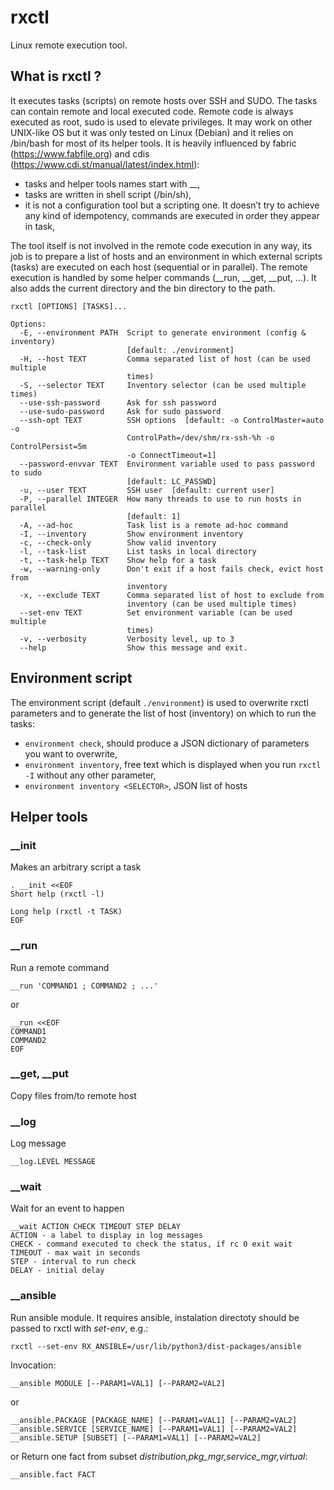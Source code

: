 # rxctl
Linux remote execution tool.

## What is rxctl ?
It executes tasks (scripts) on remote hosts over SSH and SUDO. The tasks can contain remote and local executed code. Remote code is always executed as root, sudo is used to elevate privileges. It may work on other UNIX-like OS but it was only tested on Linux (Debian) and it relies on /bin/bash for most of its helper tools. It is heavily influenced by fabric (https://www.fabfile.org) and cdis (https://www.cdi.st/manual/latest/index.html):
- tasks and helper tools names start with __,
- tasks are written in shell script (/bin/sh),
- it is not a configuration tool but a scripting one. It doesn’t try to achieve any kind of idempotency, commands are executed in order they appear in task,  

The tool itself is not involved in the remote code execution in any way, its job is to prepare a list of hosts and an environment in which external scripts (tasks) are executed on each host (sequential or in parallel). The remote execution is handled by some helper commands (__run, __get, __put, …). It also adds the current directory and the bin directory to the path. 

```
rxctl [OPTIONS] [TASKS]...

Options:
  -E, --environment PATH  Script to generate environment (config & inventory)
                          [default: ./environment]
  -H, --host TEXT         Comma separated list of host (can be used multiple
                          times)
  -S, --selector TEXT     Inventory selector (can be used multiple times)
  --use-ssh-password      Ask for ssh password
  --use-sudo-password     Ask for sudo password
  --ssh-opt TEXT          SSH options  [default: -o ControlMaster=auto -o
                          ControlPath=/dev/shm/rx-ssh-%h -o ControlPersist=5m
                          -o ConnectTimeout=1]
  --password-envvar TEXT  Environment variable used to pass password to sudo
                          [default: LC_PASSWD]
  -u, --user TEXT         SSH user  [default: current user]
  -P, --parallel INTEGER  How many threads to use to run hosts in parallel
                          [default: 1]
  -A, --ad-hoc            Task list is a remote ad-hoc command
  -I, --inventory         Show environment inventory
  -c, --check-only        Show valid inventory
  -l, --task-list         List tasks in local directory
  -t, --task-help TEXT    Show help for a task
  -w, --warning-only      Don't exit if a host fails check, evict host from
                          inventory
  -x, --exclude TEXT      Comma separated list of host to exclude from
                          inventory (can be used multiple times)
  --set-env TEXT          Set environment variable (can be used multiple
                          times)
  -v, --verbosity         Verbosity level, up to 3
  --help                  Show this message and exit.
```

## Environment script
The environment script (default ```./environment```) is used to overwrite rxctl parameters and to generate the list of host (inventory) on which to run the tasks:
- ```environment check```, should produce a JSON dictionary of parameters you want to overwrite,
- ```environment inventory```, free text which is displayed when you run ```rxctl -I``` without any other parameter,
- ```environment inventory <SELECTOR>```, JSON list of hosts

## Helper tools
### __init
Makes an arbitrary script a task
```
. __init <<EOF
Short help (rxctl -l)

Long help (rxctl -t TASK)
EOF
```
### __run
Run a remote command
```
__run 'COMMAND1 ; COMMAND2 ; ...'
```
or
```
__run <<EOF
COMMAND1
COMMAND2
EOF
```
### __get, __put
Copy files from/to remote host
### __log
Log message
```
__log.LEVEL MESSAGE
```
### __wait
Wait for an event to happen
```
__wait ACTION CHECK TIMEOUT STEP DELAY
ACTION - a label to display in log messages
CHECK - command executed to check the status, if rc 0 exit wait
TIMEOUT - max wait in seconds
STEP - interval to run check
DELAY - initial delay
```
### __ansible
Run ansible module.
It requires ansible, instalation directoty should be passed to rxctl with *set-env*, e.g.:
```
rxctl --set-env RX_ANSIBLE=/usr/lib/python3/dist-packages/ansible
```
Invocation:
```
__ansible MODULE [--PARAM1=VAL1] [--PARAM2=VAL2]
```
or
```
__ansible.PACKAGE [PACKAGE_NAME] [--PARAM1=VAL1] [--PARAM2=VAL2]
__ansible.SERVICE [SERVICE_NAME] [--PARAM1=VAL1] [--PARAM2=VAL2]
__ansible.SETUP [SUBSET] [--PARAM1=VAL1] [--PARAM2=VAL2]
```
or 
Return one fact from subset *distribution,pkg_mgr,service_mgr,virtual*:
```
__ansible.fact FACT
```
